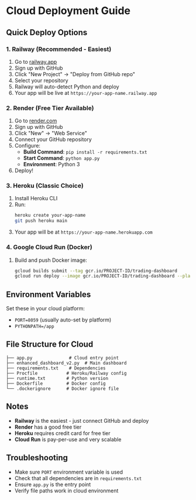# Cloud Deployment Guide

## Quick Deploy Options

### 1. Railway (Recommended - Easiest)
1. Go to [railway.app](https://railway.app)
2. Sign up with GitHub
3. Click "New Project" → "Deploy from GitHub repo"
4. Select your repository
5. Railway will auto-detect Python and deploy
6. Your app will be live at `https://your-app-name.railway.app`

### 2. Render (Free Tier Available)
1. Go to [render.com](https://render.com)
2. Sign up with GitHub
3. Click "New" → "Web Service"
4. Connect your GitHub repository
5. Configure:
   - **Build Command**: `pip install -r requirements.txt`
   - **Start Command**: `python app.py`
   - **Environment**: Python 3
6. Deploy!

### 3. Heroku (Classic Choice)
1. Install Heroku CLI
2. Run:
   ```bash
   heroku create your-app-name
   git push heroku main
   ```
3. Your app will be at `https://your-app-name.herokuapp.com`

### 4. Google Cloud Run (Docker)
1. Build and push Docker image:
   ```bash
   gcloud builds submit --tag gcr.io/PROJECT-ID/trading-dashboard
   gcloud run deploy --image gcr.io/PROJECT-ID/trading-dashboard --platform managed
   ```

## Environment Variables
Set these in your cloud platform:
- `PORT=8059` (usually auto-set by platform)
- `PYTHONPATH=/app`

## File Structure for Cloud
```
├── app.py              # Cloud entry point
├── enhanced_dashboard_v2.py  # Main dashboard
├── requirements.txt    # Dependencies
├── Procfile           # Heroku/Railway config
├── runtime.txt        # Python version
├── Dockerfile         # Docker config
└── .dockerignore      # Docker ignore file
```

## Notes
- **Railway** is the easiest - just connect GitHub and deploy
- **Render** has a good free tier
- **Heroku** requires credit card for free tier
- **Cloud Run** is pay-per-use and very scalable

## Troubleshooting
- Make sure `PORT` environment variable is used
- Check that all dependencies are in `requirements.txt`
- Ensure `app.py` is the entry point
- Verify file paths work in cloud environment
